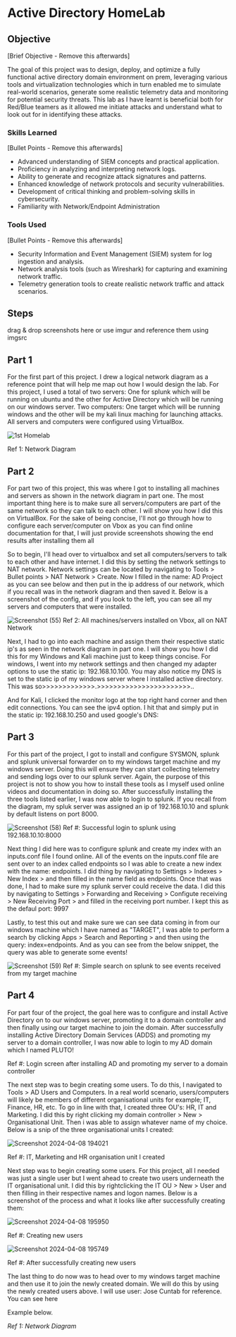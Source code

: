 # Active Directory HomeLab

## Objective
[Brief Objective - Remove this afterwards]

The goal of this project was to design, deploy, and optimize a fully functional active directory domain environment on prem, leveraging various tools and virtualization technologies which in turn enabled me to simulate real-world scenarios, generate some realistic telemetry data and monitoring for potential security threats. This lab as I have learnt is beneficial both for Red/Blue teamers as it allowed me initiate attacks and understand what to look out for in identifying these attacks. 

### Skills Learned
[Bullet Points - Remove this afterwards]

- Advanced understanding of SIEM concepts and practical application.
- Proficiency in analyzing and interpreting network logs.
- Ability to generate and recognize attack signatures and patterns.
- Enhanced knowledge of network protocols and security vulnerabilities.
- Development of critical thinking and problem-solving skills in cybersecurity.
- Familiarity with Network/Endpoint Administration

### Tools Used
[Bullet Points - Remove this afterwards]

- Security Information and Event Management (SIEM) system for log ingestion and analysis.
- Network analysis tools (such as Wireshark) for capturing and examining network traffic.
- Telemetry generation tools to create realistic network traffic and attack scenarios.

## Steps
drag & drop screenshots here or use imgur and reference them using imgsrc

## Part 1
For the first part of this project. I drew a logical network diagram as a reference point that will help me map out how I would design the lab. For this project, I used a total of two servers: One for splunk which will be running on ubuntu and the other for Active Directory which will be running on our windows server. Two computers: One target which will be running windows and the other will be my kali linux maching for launching attacks. All servers and computers were configured using VirtualBox.


![1st Homelab](https://github.com/Plutowrl/Active-Directory-HomeLab/assets/166238383/d219429a-8091-4937-a9dc-73ea335fc7d0)

Ref 1: Network Diagram

## Part 2
For part two of this project, this was where I got to installing all machines and servers as shown in the network diagram in part one. The most important thing here is to make sure all servers/computers are part of the same network so they can talk to each other. I will show you how I did this on VirtualBox. For the sake of being concise, I'll not go through how to configure each server/computer on Vbox as you can find online documentation for that, I will just provide screenshots showing the end results after installing them all

So to begin, I'll head over to virtualbox and set all computers/servers to talk to each other and have internet. I did this by setting the network settings to NAT network. Network settings can be located by navigating to Tools > Bullet points > NAT Network > Create. Now I filled in the name: AD Project as you can see below and then put in the ip address of our network, which if you recall was in the network diagram and then saved it. Below is a screenshot of the config, and if you look to the left, you can see all my servers and computers that were installed. 

![Screenshot (55)](https://github.com/Plutowrl/Active-Directory-HomeLab/assets/166238383/56969dc0-29fe-43b6-bcf4-3f15bbdbafd8)
                         Ref 2: All machines/servers installed on Vbox, all on NAT Network

Next, I had to go into each machine and assign them their respective static ip's as seen in the network diagram in part one. I will show you how I did this for my Windows and Kali machine just to keep things concise. For windows, I went into my network settings and then changed my adapter options to use the static ip: 192.168.10.100. You may also notice my DNS is set to the static ip of my windows server where I installed active directory. This was so>>>>>>>>>>>>>.>>>>>>>>>>>>>>>>>>>>>>>..

And for Kali, I clicked the monitor logo at the top right hand corner and then edit connections. You can see the ipv4 option. I hit that and simply put in the static ip: 192.168.10.250 and used google's DNS:


## Part 3
For this part of the project, I got to install and configure SYSMON, splunk and splunk universal forwarder on to my windows target machine and my windows server. Doing this will ensure they can start collecting telemetry and sending logs over to our splunk server. Again, the purpose of this project is not to show you how to install these tools as I myself used online videos and documentation in doing so. After successfully installing the three tools listed earlier, I was now able to login to splunk. If you recall from the diagram, my spluk server was assigned an ip of 192.168.10.10 and splunk by default listens on port 8000. 


![Screenshot (58)](https://github.com/Plutowrl/Active-Directory-HomeLab/assets/166238383/bc3a552d-4262-4b20-b1a6-dd8063444f85)
Ref #: Successful login to splunk using 192.168.10.10:8000

Next thing I did here was to configure splunk and create my index with an inputs.conf file I found online. All of the events on the inputs.conf file are sent over to an index called endpoints so I was able to create a new index with the name: endpoints. I did thing by navigating to Settings > Indexes > New Index > and then filled in the name field as endpoints. Once that was done, I had to make sure my splunk server could receive the data. I did this by navigating to Settings > Forwarding and Receiving > Configute receiving > New Receiving Port > and filled in the receiving port number. I kept this as the defaul port: 9997

Lastly, to test this out and make sure we can see data coming in from our windows machine which I have named as "TARGET", I was able to perform a search by clicking Apps > Search and Reporting > and then using the query: index=endpoints. And as you can see from the below snippet, the query was able to generate some events!

![Screenshot (59)](https://github.com/Plutowrl/Active-Directory-HomeLab/assets/166238383/4a184fc6-de72-4190-b12f-cf1559c4c39a)
Ref #: Simple search on splunk to see events received from my target machine

## Part 4
For part four of the project, the goal here was to configure and install Active Directory on to our windows server, promoting it to a domain controller and then finally using our target machine to join the domain. After successfully installing Active Directory Domain Services (ADDS) and promoting my server to a domain controller, I was now able to login to my AD domain which I named PLUTO!

Ref #: Login screen after installing AD and promoting my server to a domain controller

The next step was to begin creating some users. To do this, I navigated to Tools > AD Users and Computers. In a real world scenario, users/computers will likely be members of different organisational units for example; IT, Finance, HR, etc. To go in line with that, I created three OU's: HR, IT and Marketing. I did this by right clicking my domain controller > New > Organisational Unit. Then i was able to assign whatever name of my choice. Below is a snip of the three organisational units I created:

![Screenshot 2024-04-08 194021](https://github.com/Plutowrl/Active-Directory-HomeLab/assets/166238383/59a302aa-227e-490b-adca-43d5dbbab896) 

Ref #: IT, Marketing and HR organisation unit I created

Next step was to begin creating some users. For this project, all I needed was just a single user but I went ahead to create two users underneath the IT organisational unit. I did this by rightclicking the IT OU > New > User and then filling in their respective names and logon names. Below is a screenshot of the process and what it looks like after successfully creating them:


![Screenshot 2024-04-08 195950](https://github.com/Plutowrl/Active-Directory-HomeLab/assets/166238383/d9d0d541-14d7-4d40-b7d2-813d05461821)

Ref #: Creating new users

![Screenshot 2024-04-08 195749](https://github.com/Plutowrl/Active-Directory-HomeLab/assets/166238383/e587a3ed-8c48-47ab-b938-86e27853d379)

Ref #: After successfully creating new users

The last thing to do now was to head over to my windows target machine and then use it to join the newly created domain. We will do this by using the newly created users above. I will use user: Jose Cuntab for reference. You can see here 





Example below.

*Ref 1: Network Diagram*
